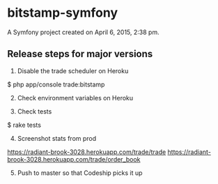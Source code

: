 bitstamp-symfony
================

A Symfony project created on April 6, 2015, 2:38 pm.


## Release steps for major versions

1. Disable the trade scheduler on Heroku

$ php app/console trade:bitstamp

2. Check environment variables on Heroku

3. Check tests

$ rake tests

4. Screenshot stats from prod

https://radiant-brook-3028.herokuapp.com/trade/trade
https://radiant-brook-3028.herokuapp.com/trade/order_book

5. Push to master so that Codeship picks it up
